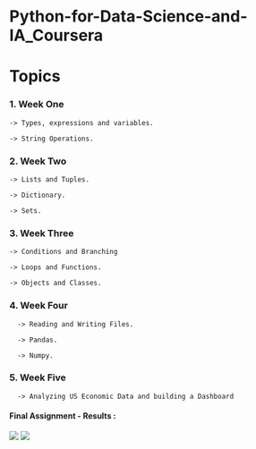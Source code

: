 # Python-for-Data-Science-and-IA_Coursera

# Topics

### 1. Week One

    -> Types, expressions and variables.
    
    -> String Operations.
    
### 2. Week Two    

    -> Lists and Tuples.
    
    -> Dictionary.
    
    -> Sets.
 
 ### 3. Week Three
 
    -> Conditions and Branching
    
    -> Loops and Functions.
    
    -> Objects and Classes.
    
  ### 4. Week Four

      -> Reading and Writing Files.
      
      -> Pandas.
      
      -> Numpy.
      
   ### 5. Week Five
   
      -> Analyzing US Economic Data and building a Dashboard 
      
 #### Final Assignment - Results :
 
      
![](/Python-for-Data-Science-and-IA_Coursera/Final_Dashboard.PNG)
<img src=”Python-for-Data-Science-and-IA_Coursera/Final_Dashboard.PNG”>
